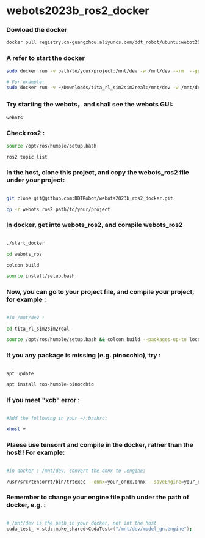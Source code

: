 # webots2023b_ros2_docker
### Dowload the docker
```bash
docker pull registry.cn-guangzhou.aliyuncs.com/ddt_robot/ubuntu:webot2023b-v1
```

### A refer to start the docker

```bash
sudo docker run -v path/to/your/project:/mnt/dev -w /mnt/dev --rm  --gpus all --net=host --privileged -e DISPLAY=$DISPLAY -e QT_X11_NO_MITSHM=1  -e CUDA_TOOLKIT_ROOT_DIR=/usr/local/cuda -it registry.cn-guangzhou.aliyuncs.com/ddt_robot/ubuntu:webot2023b-v1

# For example:
sudo docker run -v ~/Downloads/tita_rl_sim2sim2real:/mnt/dev -w /mnt/dev --rm  --gpus all --net=host --privileged -e DISPLAY=$DISPLAY -e QT_X11_NO_MITSHM=1  -e CUDA_TOOLKIT_ROOT_DIR=/usr/local/cuda -it registry.cn-guangzhou.aliyuncs.com/ddt_robot/ubuntu:webot2023b-v1


```



### Try starting the webots，and shall see the webots GUI:

```bash
webots
```

### Check ros2 :

```bash
source /opt/ros/humble/setup.bash

ros2 topic list

```

### In the host, clone this project, and copy the webots_ros2 file under your project:

```bash

git clone git@github.com:DDTRobot/webots2023b_ros2_docker.git

cp -r webots_ros2 path/to/your/project

```

### In docker, get into webots_ros2, and compile webots_ros2

```bash

./start_docker

cd webots_ros

colcon build

source install/setup.bash

```

### Now, you can go to your project file, and compile your project, for example :

```bash

#In /mnt/dev :

cd tita_rl_sim2sim2real

source /opt/ros/humble/setup.bash && colcon build --packages-up-to locomotion_bringup webots_bridge robot_inertia_calculator template_ros2_controller tita_controller joy_controller keyboard_controller

```

### If you any package is missing (e.g. pinocchio), try :

```bash

apt update

apt install ros-humble-pinocchio

```

### If you meet "xcb" error :

```bash

#Add the following in your ~/.bashrc:

xhost +

```

### Plaese use tensorrt and compile in the docker, rather than the host!! For example:

```bash

#In docker : /mnt/dev, convert the onnx to .engine:

/usr/src/tensorrt/bin/trtexec --onnx=your_onnx.onnx --saveEngine=your_engine.engine

```

### Remember to change your engine file path under the path of docker, e.g. :

```bash

# /mnt/dev is the path in your docker, not int the host
cuda_test_ = std::make_shared<CudaTest>("/mnt/dev/model_gn.engine");

```

